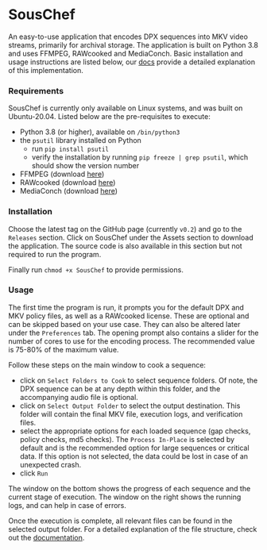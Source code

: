 # SousChef

An easy-to-use application that encodes DPX sequences into MKV video streams, primarily for archival storage.
The application is built on Python 3.8 and uses FFMPEG, RAWcooked and MediaConch. Basic installation
and usage instructions are listed below, our [docs](https://souschef.readthedocs.io/en/latest/index.html) provide a detailed
explanation of this implementation.

### Requirements

SousChef is currently only available on Linux systems, and was built on Ubuntu-20.04. Listed below are the pre-requisites to execute: 
- Python 3.8 (or higher), available on `/bin/python3`
- the `psutil` library installed on Python
  - run `pip install psutil`
  - verify the installation by running `pip freeze | grep psutil`, which should show the version number
- FFMPEG (download [here](https://www.ffmpeg.org/download.html))
- RAWcooked (download [here](https://mediaarea.net/RAWcooked/Download))
- MediaConch (download [here](https://mediaarea.net/MediaConch/Download))


### Installation

Choose the latest tag on the GitHub page (currently `v0.2`) and go to the `Releases` section. Click on SousChef under
the Assets section to download the application. The source code is also available in this section but not required to
run the program. 

Finally run `chmod +x SousChef` to provide permissions. 


### Usage

The first time the program is run, it prompts you for the default DPX and MKV policy files, as well as a RAWcooked license. 
These are optional and can be skipped based on your use case. They can also be altered later under the `Preferences` tab. The opening
prompt also contains a slider for the number of cores to use for the encoding process. The recommended value is 75-80% of the maximum value. 

Follow these steps on the main window to cook a sequence:
- click on `Select Folders to Cook` to select sequence folders. Of note, the DPX sequence can be at any depth
within this folder, and the accompanying audio file is optional.
- click on `Select Output Folder` to select the output destination. This folder will contain the final MKV file,
execution logs, and verification files.
- select the appropriate options for each loaded sequence (gap checks, policy checks, md5 checks). The `Process In-Place`
is selected by default and is the recommended option for large sequences or critical data. If this option is not selected,
the data could be lost in case of an unexpected crash.
- click `Run`

The window on the bottom shows the progress of each sequence and the current stage of execution. The window on the right shows
the running logs, and can help in case of errors.

Once the execution is complete, all relevant files can be found in the selected output folder. For a detailed explanation
of the file structure, check out the [documentation](https://souschef.readthedocs.io/en/latest/index.html).
